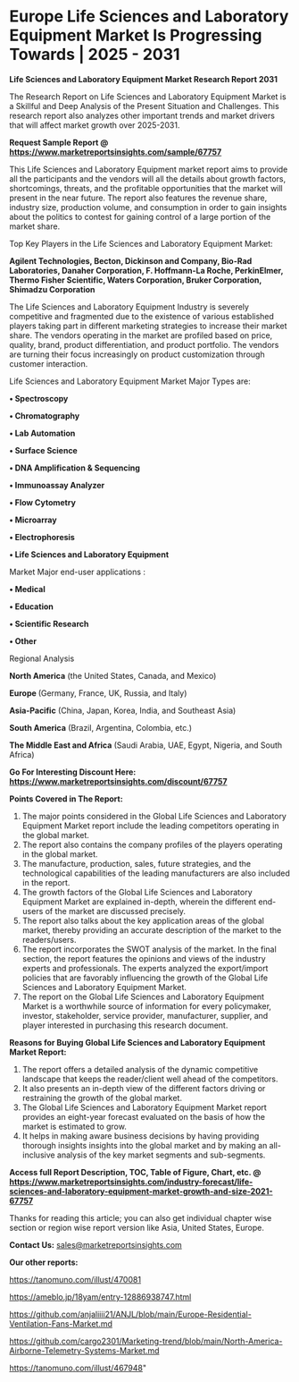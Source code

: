# Europe Life Sciences and Laboratory Equipment Market Is Progressing Towards | 2025 - 2031

<strong>Life Sciences and Laboratory Equipment Market Research Report 2031</strong>

The Research Report on Life Sciences and Laboratory Equipment Market is a Skillful and Deep Analysis of the Present Situation and Challenges. This research report also analyzes other important trends and market drivers that will affect market growth over 2025-2031.

<strong>Request Sample Report @ <a href=https://www.marketreportsinsights.com/sample/67757>https://www.marketreportsinsights.com/sample/67757</a></strong>

This Life Sciences and Laboratory Equipment market report aims to provide all the participants and the vendors will all the details about growth factors, shortcomings, threats, and the profitable opportunities that the market will present in the near future. The report also features the revenue share, industry size, production volume, and consumption in order to gain insights about the politics to contest for gaining control of a large portion of the market share.

Top Key Players in the Life Sciences and Laboratory Equipment Market:

<strong>Agilent Technologies, Becton, Dickinson and Company, Bio-Rad Laboratories, Danaher Corporation, F. Hoffmann-La Roche, PerkinElmer, Thermo Fisher Scientific, Waters Corporation, Bruker Corporation, Shimadzu Corporation</strong>

The Life Sciences and Laboratory Equipment Industry is severely competitive and fragmented due to the existence of various established players taking part in different marketing strategies to increase their market share. The vendors operating in the market are profiled based on price, quality, brand, product differentiation, and product portfolio. The vendors are turning their focus increasingly on product customization through customer interaction.

Life Sciences and Laboratory Equipment Market Major Types are:

<strong>• Spectroscopy

• Chromatography

• Lab Automation

• Surface Science

• DNA Amplification & Sequencing

• Immunoassay Analyzer

• Flow Cytometry

• Microarray

• Electrophoresis

• Life Sciences and Laboratory Equipment</strong>

Market Major end-user applications :

<strong>• Medical

• Education

• Scientific Research

• Other</strong>

Regional Analysis

</u><strong><b>North America</b></strong> (the United States, Canada, and Mexico)

<strong><b>Europe </b></strong>(Germany, France, UK, Russia, and Italy)

<strong><b>Asia-Pacific</b></strong> (China, Japan, Korea, India, and Southeast Asia)

<strong><b>South America</b></strong> (Brazil, Argentina, Colombia, etc.)

<strong><b>The Middle East and Africa</b></strong> (Saudi Arabia, UAE, Egypt, Nigeria, and South Africa)

<strong>Go For Interesting Discount Here: <a href=https://www.marketreportsinsights.com/discount/67757>https://www.marketreportsinsights.com/discount/67757</a></strong>

<strong>Points Covered in The Report:</strong>
<ol>
  <li>The major points considered in the Global Life Sciences and Laboratory Equipment Market report include the leading competitors operating in the global market.</li>
  <li>The report also contains the company profiles of the players operating in the global market.</li>
  <li>The manufacture, production, sales, future strategies, and the technological capabilities of the leading manufacturers are also included in the report.</li>
  <li>The growth factors of the Global Life Sciences and Laboratory Equipment Market are explained in-depth, wherein the different end-users of the market are discussed precisely.</li>
  <li>The report also talks about the key application areas of the global market, thereby providing an accurate description of the market to the readers/users.</li>
  <li>The report incorporates the SWOT analysis of the market. In the final section, the report features the opinions and views of the industry experts and professionals. The experts analyzed the export/import policies that are favorably influencing the growth of the Global Life Sciences and Laboratory Equipment Market.</li>
  <li>The report on the Global Life Sciences and Laboratory Equipment Market is a worthwhile source of information for every policymaker, investor, stakeholder, service provider, manufacturer, supplier, and player interested in purchasing this research document.</li>
</ol>
<strong>Reasons for Buying Global Life Sciences and Laboratory Equipment Market Report:</strong>

<ol>
  <li>The report offers a detailed analysis of the dynamic competitive landscape that keeps the reader/client well ahead of the competitors.</li>
  <li>It also presents an in-depth view of the different factors driving or restraining the growth of the global market.</li>
  <li>The Global Life Sciences and Laboratory Equipment Market report provides an eight-year forecast evaluated on the basis of how the market is estimated to grow.</li>
  <li>It helps in making aware business decisions by having providing thorough insights insights into the global market and by making an all-inclusive analysis of the key market segments and sub-segments.</li>
</ol>
<strong>Access full Report Description, TOC, Table of Figure, Chart, etc. @ <a href=https://www.marketreportsinsights.com/industry-forecast/life-sciences-and-laboratory-equipment-market-growth-and-size-2021-67757>https://www.marketreportsinsights.com/industry-forecast/life-sciences-and-laboratory-equipment-market-growth-and-size-2021-67757</a></strong>


Thanks for reading this article; you can also get individual chapter wise section or region wise report version like Asia, United States, Europe.

<strong>Contact Us:</strong>
sales@marketreportsinsights.com

<strong>Our other reports:</strong>

<a href=https://tanomuno.com/illust/470081>https://tanomuno.com/illust/470081</a>

<a href=https://ameblo.jp/18yam/entry-12886938747.html>https://ameblo.jp/18yam/entry-12886938747.html</a>

<a href=https://github.com/anjaliiii21/ANJL/blob/main/Europe-Residential-Ventilation-Fans-Market.md>https://github.com/anjaliiii21/ANJL/blob/main/Europe-Residential-Ventilation-Fans-Market.md</a>

<a href=https://github.com/cargo2301/Marketing-trend/blob/main/North-America-Airborne-Telemetry-Systems-Market.md>https://github.com/cargo2301/Marketing-trend/blob/main/North-America-Airborne-Telemetry-Systems-Market.md</a>

<a href=https://tanomuno.com/illust/467948>https://tanomuno.com/illust/467948</a>"
